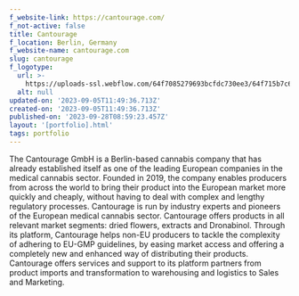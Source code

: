 ```yaml
---
f_website-link: https://cantourage.com/
f_not-active: false
title: Cantourage
f_location: Berlin, Germany
f_website-name: cantourage.com
slug: cantourage
f_logotype:
  url: >-
    https://uploads-ssl.webflow.com/64f7085279693bcfdc730ee3/64f715b7c61ce80acdf6fee4_Cantourage.jpg
  alt: null
updated-on: '2023-09-05T11:49:36.713Z'
created-on: '2023-09-05T11:49:36.713Z'
published-on: '2023-09-28T08:59:23.457Z'
layout: '[portfolio].html'
tags: portfolio
---
```


The Cantourage GmbH is a Berlin-based cannabis company that has already established itself as one of the leading European companies in the medical cannabis sector. Founded in 2019, the company enables producers from across the world to bring their product into the European market more quickly and cheaply, without having to deal with complex and lengthy regulatory processes. Cantourage is run by industry experts and pioneers of the European medical cannabis sector. Cantourage offers products in all relevant market segments: dried flowers, extracts and Dronabinol. Through its platform, Cantourage helps non-EU producers to tackle the complexity of adhering to EU-GMP guidelines, by easing market access and offering a completely new and enhanced way of distributing their products. Cantourage offers services and support to its platform partners from product imports and transformation to warehousing and logistics to Sales and Marketing.

